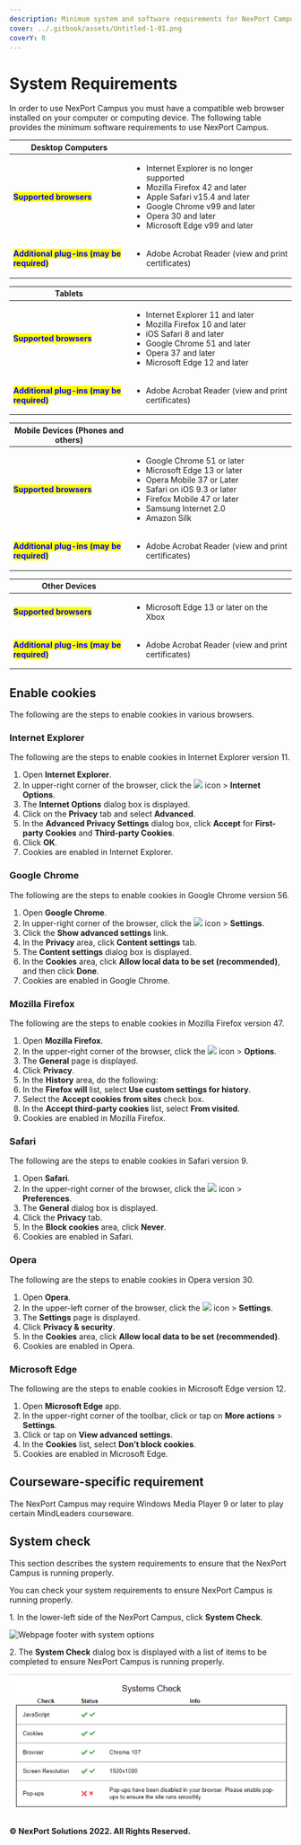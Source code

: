 ```yaml
---
description: Minimum system and software requirements for NexPort Campus
cover: ../.gitbook/assets/Untitled-1-01.png
coverY: 0
---
```


# System Requirements

In order to use NexPort Campus you must have a compatible web browser installed on your computer or computing device. The following table provides the minimum software requirements to use NexPort Campus.

| Desktop Computers                                                          |                                                                                                                                                                                                                                          |
| -------------------------------------------------------------------------- | ---------------------------------------------------------------------------------------------------------------------------------------------------------------------------------------------------------------------------------------- |
| <mark style="color:blue;">**Supported browsers**</mark>                    | <ul><li>Internet Explorer is no longer supported</li><li>Mozilla Firefox 42 and later</li><li>Apple Safari v15.4 and later</li><li>Google Chrome v99 and later</li><li>Opera 30 and later</li><li>Microsoft Edge v99 and later</li></ul> |
| <mark style="color:blue;">**Additional plug-ins (may be required)**</mark> | <ul><li>Adobe Acrobat Reader (view and print certificates)</li></ul>                                                                                                                                                                     |

| Tablets                                                                    |                                                                                                                                                                                                                        |
| -------------------------------------------------------------------------- | ---------------------------------------------------------------------------------------------------------------------------------------------------------------------------------------------------------------------- |
| <mark style="color:blue;">**Supported browsers**</mark>                    | <ul><li>Internet Explorer 11 and later</li><li>Mozilla Firefox 10 and later</li><li>iOS Safari 8 and later</li><li>Google Chrome 51 and later</li><li>Opera 37 and later</li><li>Microsoft Edge 12 and later</li></ul> |
| <mark style="color:blue;">**Additional plug-ins (may be required)**</mark> | <ul><li>Adobe Acrobat Reader (view and print certificates)</li></ul>                                                                                                                                                   |

| Mobile Devices (Phones and others)                                         |                                                                                                                                                                                                                                        |
| -------------------------------------------------------------------------- | -------------------------------------------------------------------------------------------------------------------------------------------------------------------------------------------------------------------------------------- |
| <mark style="color:blue;">**Supported browsers**</mark>                    | <ul><li>Google Chrome 51 or later</li><li>Microsoft Edge 13 or later</li><li>Opera Mobile 37 or Later</li><li>Safari on iOS 9.3 or later</li><li>Firefox Mobile 47 or later</li><li>Samsung Internet 2.0</li><li>Amazon Silk</li></ul> |
| <mark style="color:blue;">**Additional plug-ins (may be required)**</mark> | <ul><li>Adobe Acrobat Reader (view and print certificates)</li></ul>                                                                                                                                                                   |

| Other Devices                                                              |                                                                      |
| -------------------------------------------------------------------------- | -------------------------------------------------------------------- |
| <mark style="color:blue;">**Supported browsers**</mark>                    | <ul><li>Microsoft Edge 13 or later on the Xbox</li></ul>             |
| <mark style="color:blue;">**Additional plug-ins (may be required)**</mark> | <ul><li>Adobe Acrobat Reader (view and print certificates)</li></ul> |

## Enable cookies <a href="#enable" id="enable"></a>

The following are the steps to enable cookies in various browsers.

### Internet Explorer <a href="#internet" id="internet"></a>

The following are the steps to enable cookies in Internet Explorer version 11.

1. Open **Internet Explorer**.
2. In upper-right corner of the browser, click the ![](../.gitbook/assets/IE\_icon.png) icon > **Internet Options**.
3. The **Internet Options** dialog box is displayed.
4. Click on the **Privacy** tab and select **Advanced**.
5. In the **Advanced Privacy Settings** dialog box, click **Accept** for **First-party Cookies** and **Third-party Cookies**.
6. Click **OK**.
7. Cookies are enabled in Internet Explorer.

### Google Chrome <a href="#google" id="google"></a>

The following are the steps to enable cookies in Google Chrome version 56.

1. Open **Google Chrome**.
2. In upper-right corner of the browser, click the ![](../.gitbook/assets/Chrome\_Icon\_17x24.png) icon > **Settings**.
3. Click the **Show advanced settings** link.
4. In the **Privacy** area, click **Content settings** tab.
5. The **Content settings** dialog box is displayed.
6. In the **Cookies** area, click **Allow local data to be set (recommended)**, and then click **Done**.
7. Cookies are enabled in Google Chrome.

### Mozilla Firefox <a href="#mozilla" id="mozilla"></a>

The following are the steps to enable cookies in Mozilla Firefox version 47.

1. Open **Mozilla Firefox**.
2. In the upper-right corner of the browser, click the ![](../.gitbook/assets/Mozilla\_Icon.png) icon > **Options**.
3. The **General** page is displayed.
4. Click **Privacy**.
5. In the **History** area, do the following:
6. In the **Firefox will** list, select **Use custom settings for history**.
7. Select the **Accept cookies from sites** check box.
8. In the **Accept third-party cookies** list, select **From visited**.
9. Cookies are enabled in Mozilla Firefox.

### Safari <a href="#safari" id="safari"></a>

The following are the steps to enable cookies in Safari version 9.

1. Open **Safari**.
2. In the upper-right corner of the browser, click the ![](../.gitbook/assets/Safari\_Icon.png) icon > **Preferences**.
3. The **General** dialog box is displayed.
4. Click the **Privacy** tab.
5. In the **Block cookies** area, click **Never**.
6. Cookies are enabled in Safari.

### Opera <a href="#opera" id="opera"></a>

The following are the steps to enable cookies in Opera version 30.

1. Open **Opera**.
2. In the upper-left corner of the browser, click the ![](../.gitbook/assets/Opera\_Icon.png) icon > **Settings**.
3. The **Settings** page is displayed.
4. Click **Privacy & security**.
5. In the **Cookies** area, click **Allow local data to be set (recommended)**.
6. Cookies are enabled in Opera.

### Microsoft Edge <a href="#microsof" id="microsof"></a>

The following are the steps to enable cookies in Microsoft Edge version 12.

1. Open **Microsoft Edge** app.
2. In the upper-right corner of the toolbar, click or tap on **More actions** > **Settings**.
3. Click or tap on **View advanced settings**.
4. In the **Cookies** list, select **Don’t block cookies**.
5. Cookies are enabled in Microsoft Edge.

## Courseware-specific requirement <a href="#coursewa" id="coursewa"></a>

The NexPort Campus may require Windows Media Player 9 or later to play certain MindLeaders courseware.

## System check <a href="#system" id="system"></a>

This section describes the system requirements to ensure that the NexPort Campus is running properly.

You can check your system requirements to ensure NexPort Campus is running properly.

1\. In the lower-left side of the NexPort Campus, click **System Check**.

![Webpage footer with system options](../.gitbook/assets/System\_Check\_518x61.png)

2\. The **System Check** dialog box is displayed with a list of items to be completed to ensure NexPort Campus is running properly.

![Systems Check Screen](<../.gitbook/assets/System check.PNG>)

#### © NexPort Solutions 2022. All Rights Reserved.
